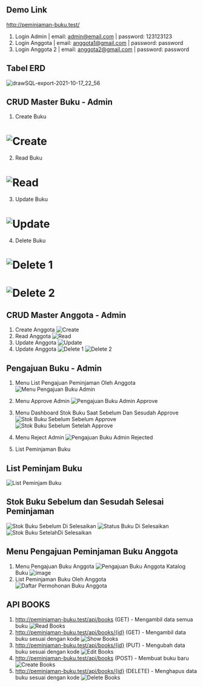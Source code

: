 ## Demo Link
http://peminjaman-buku.test/

1. Login Admin | email: admin@email.com | password: 123123123
2. Login Anggota | email: anggota1@gmail.com | password: password
3. Login Anggota 2 | email: anggota2@gmail.com | password: password

## Tabel ERD 
![drawSQL-export-2021-10-17_22_56](https://user-images.githubusercontent.com/68288783/137865093-52bfc5c1-0df6-4415-a1f9-8ff3c976a979.png)

## CRUD Master Buku - Admin
1. Create Buku
# ![Create](https://user-images.githubusercontent.com/68288783/137865294-870e07a3-1d15-482b-93ba-04cfeec15d12.PNG)
2. Read Buku
# ![Read](https://user-images.githubusercontent.com/68288783/137865318-429527e0-ee9c-46a7-9436-ea4981db9c4c.PNG)
3. Update Buku
# ![Update](https://user-images.githubusercontent.com/68288783/137865333-74624c78-de3f-4020-873f-69db79273da1.PNG)
4. Delete Buku
# ![Delete 1](https://user-images.githubusercontent.com/68288783/137865348-85cb8c4f-61a6-4028-82d2-58b99cbd2f51.PNG)
# ![Delete 2](https://user-images.githubusercontent.com/68288783/137865357-4b6d9ab6-194f-43a6-a9a2-b49c2e766b63.PNG)

## CRUD Master Anggota - Admin
1. Create Anggota
![Create](https://user-images.githubusercontent.com/68288783/137865551-a8bff4f9-9fe1-4d5f-a089-dbfe45d37563.PNG)
2. Read Anggota
![Read](https://user-images.githubusercontent.com/68288783/137865565-3488b055-80a8-4ffe-980c-1bc19a96413f.PNG)
3. Update Anggota
![Update](https://user-images.githubusercontent.com/68288783/137865575-6abf27d0-697b-4484-9ddc-3b87e89831d6.PNG)
4. Update Anggota
![Delete 1](https://user-images.githubusercontent.com/68288783/137865588-34f2cfef-edb4-4bd3-a32b-c0298c14190b.PNG)
![Delete 2](https://user-images.githubusercontent.com/68288783/137865596-3509067b-83b0-4daa-b59d-a82ee281e15d.PNG)

## Pengajuan Buku - Admin
1. Menu List Pengajuan Peminjaman Oleh Anggota
![Menu Pengajuan Buku Admin](https://user-images.githubusercontent.com/68288783/137865934-1410fb55-6182-4eeb-bab8-bb14b41aede7.PNG)

2. Menu Approve Admin 
![Pengajuan Buku Admin Approve](https://user-images.githubusercontent.com/68288783/137866016-a1c19bdf-86a1-428a-a51a-23c643e49137.PNG)

3. Menu Dashboard Stok Buku Saat Sebelum Dan Sesudah Approve
![Stok Buku Sebelum Sebelum Approve](https://user-images.githubusercontent.com/68288783/137866605-e32d4d9f-32df-416c-8be8-76dc39bd81d6.PNG)
![Stok Buku Sebelum Setelah Approve](https://user-images.githubusercontent.com/68288783/137866579-96b9476d-4ba1-47df-9f5b-cf943655238a.PNG)

4. Menu Reject Admin
![Pengajuan Buku Admin Rejected](https://user-images.githubusercontent.com/68288783/137866225-fa87e8dd-47d8-4478-915c-1259a62cd151.PNG)

5. List Peminjaman Buku
## List Peminjam Buku
![List Peminjam Buku](https://user-images.githubusercontent.com/68288783/137868745-c69398c8-0f62-4101-b25f-ae4c16fce5fd.PNG)
## Stok Buku Sebelum dan Sesudah Selesai Peminjaman
![Stok Buku Sebelum Di Selesaikan](https://user-images.githubusercontent.com/68288783/137868805-a87eb0c6-e5d5-49bb-9333-bf97133680fa.PNG)
![Status Buku Di Selesaikan](https://user-images.githubusercontent.com/68288783/137868820-31e3f229-c5d1-47e0-9b22-1cf3fa05db7c.PNG)
![Stok Buku SetelahDi Selesaikan](https://user-images.githubusercontent.com/68288783/137868834-3731bdc7-1b2f-4e07-9a43-d01a78340b36.PNG)


## Menu Pengajuan Peminjaman Buku Anggota
1. Menu Pengajuan Buku Anggota
![Pengajuan Buku Anggota](https://user-images.githubusercontent.com/68288783/137870128-0cb7a59d-fddf-4906-a06e-668b0af1c6e3.PNG)
Katalog Buku
![image](https://user-images.githubusercontent.com/68288783/137870528-4b2439dd-d0f9-4e56-bb7a-1a27090212b6.png)
2. List Peminjaman Buku Oleh Anggota
![Daftar Permohonan Buku Anggota](https://user-images.githubusercontent.com/68288783/137870307-43379da0-f431-4edb-a3fa-5402ecbc00c3.PNG)

## API BOOKS
1. http://peminjaman-buku.test/api/books (GET) -  Mengambil data semua buku
![Read Books](https://user-images.githubusercontent.com/68288783/137871590-a507bce9-71c0-4a2d-bd11-8b24ed972a88.PNG)
2. http://peminjaman-buku.test/api/books/{id} (GET) - Mengambil data buku sesuai dengan kode
![Show Books](https://user-images.githubusercontent.com/68288783/137871671-1c3e2e8d-0878-4114-9b33-cdf035b5fc29.PNG)
3. http://peminjaman-buku.test/api/books/{id} (PUT) - Mengubah data buku sesuai dengan kode
![Edit Books](https://user-images.githubusercontent.com/68288783/137871707-e7b9ca2a-4913-4344-8e10-cd7d315efe80.PNG)
4. http://peminjaman-buku.test/api/books (POST) - Membuat buku baru
![Create Books](https://user-images.githubusercontent.com/68288783/137871724-3c7c4797-991d-4fc9-a6e4-2361ec4ab41e.PNG)
5. http://peminjaman-buku.test/api/books/{id} (DELETE) - Menghapus data buku sesuai dengan kode
![Delete Books](https://user-images.githubusercontent.com/68288783/137871755-16f1e791-544a-4a05-aa3f-6848de40fc21.PNG)
